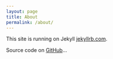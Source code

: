 ```yaml
---
layout: page
title: About
permalink: /about/
---
```


This site is running on Jekyll [jekyllrb.com](https://jekyllrb.com/).

Source code on [GitHub](https://github.com/manoel910/manoel910.github.io)...
